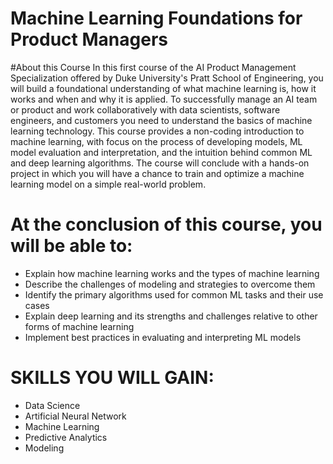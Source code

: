 # Machine Learning Foundations for Product Managers



#About this Course
In this first course of the AI Product Management Specialization offered by Duke University's Pratt School of Engineering, you will build a foundational understanding of what machine learning is, how it works and when and why it is applied.  To successfully manage an AI team or product and work collaboratively with data scientists, software engineers, and customers you need to understand the basics of machine learning technology.  This course provides a non-coding introduction to machine learning, with focus on the process of developing models, ML model evaluation and interpretation, and the intuition behind common ML and deep learning algorithms.  The course will conclude with a hands-on project in which you will have a chance to train and optimize a machine learning model on a simple real-world problem.

# At the conclusion of this course, you will be able to:
* Explain how machine learning works and the types of machine learning
* Describe the challenges of modeling and strategies to overcome them
* Identify the primary algorithms used for common ML tasks and their use cases
* Explain deep learning and its strengths and challenges relative to other forms of machine learning
* Implement best practices in evaluating and interpreting ML models

# SKILLS YOU WILL GAIN: 
- Data Science
- Artificial Neural Network
- Machine Learning
- Predictive Analytics
- Modeling
